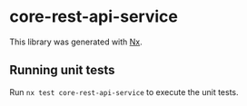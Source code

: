 # core-rest-api-service

This library was generated with [Nx](https://nx.dev).

## Running unit tests

Run `nx test core-rest-api-service` to execute the unit tests.
